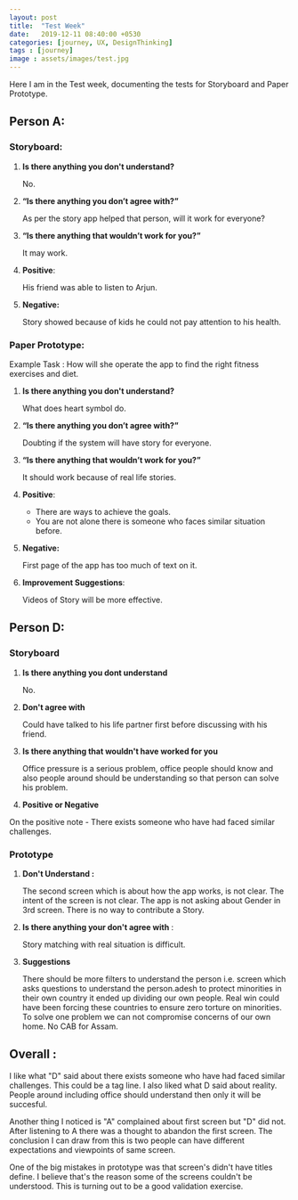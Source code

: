 ```yaml
---
layout: post
title:  "Test Week"
date:   2019-12-11 08:40:00 +0530
categories: [journey, UX, DesignThinking]
tags : [journey]
image : assets/images/test.jpg
---
```


Here I am in the Test week, documenting the tests for Storyboard and Paper Prototype.

## Person A:

### Storyboard:

1. **Is there anything you don't understand?**

   No.

2. **“Is there anything you don’t agree with?”**

   As per the story app helped that person, will it work for everyone?

3. **“Is there anything that wouldn’t work for you?”**

   It may work. 

4. **Positive**:

   His friend was able to listen to Arjun.

5. **Negative:**

   Story showed because of kids he could not pay attention to his health.

### Paper Prototype:

Example Task : How will she operate the app to find the right fitness exercises and diet.

1. **Is there anything you don't understand?**

   What does heart symbol do.

2. **“Is there anything you don’t agree with?”**

   Doubting if the system will have story for everyone.

3. **“Is there anything that wouldn’t work for you?”**

   It should work because of real life stories.

4. **Positive**:

   - There are ways to achieve the goals.
   - You are not alone there is someone who faces similar situation before.

5. **Negative:**

   First page of the app has too much of text on it.

6. **Improvement Suggestions**:

   Videos of Story will be more effective. 

## Person D:

### Storyboard

1. **Is there anything you dont understand** 

   No.

2. **Don't agree with**

   Could have talked to his life partner first before discussing with his friend.

3. **Is there anything that wouldn't have worked for you**

   Office pressure is a serious problem, office people should know and also people around should be understanding so that person can solve his problem.

4.  **Positive or Negative**

   On the positive note - There exists someone who have had faced similar challenges.

### Prototype

1. **Don't Understand :**  

   The second screen which is about how the app works, is not clear.  The intent of the screen is not clear.  The app is not asking about Gender in 3rd screen.  There is no way to contribute a Story. 

2. **Is there anything your don't agree with** :

   Story matching with real situation is difficult.

3. **Suggestions**

   There should be more filters to understand the person i.e. screen which asks questions to understand the person.adesh to protect minorities in their own country it ended up dividing our own people. Real win could have been forcing these countries to ensure zero torture on minorities.
   To solve one problem we can not compromise concerns of our own home. No CAB for Assam.

## Overall :

I like what "D" said about there exists someone who have had faced similar challenges.  This could be a tag line.  I also liked what D said about reality.  People around including office should understand then only it will be succesful. 

Another thing I noticed is "A" complained about first screen but "D" did not.  After listening to A there was a thought to abandon the first screen. The conclusion I can draw from this is two people can have different expectations and viewpoints of same screen. 

One of the big mistakes in prototype was that screen's didn't have titles define.  I believe that's the reason some of the screens couldn't be understood.  This is turning out to be a good validation exercise.

